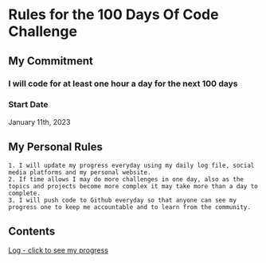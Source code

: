 # Rules for the 100 Days Of Code Challenge

## My Commitment

### I will code for at least one hour a day for the next 100 days

### Start Date

January 11th, 2023

## My Personal Rules

    1. I will update my progress everyday using my daily log file, social media platforms and my personal website.
    2. If time allows I may do more challenges in one day, also as the topics and projects become more complex it may take more than a day to complete.
    3. I will push code to Github everyday so that anyone can see my progress one to keep me accountable and to learn from the community.

## Contents

[Log - click to see my progress](https://github.com/PSebesta/100-Days-Of-Code/blob/main/Log.md)
